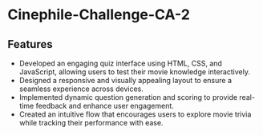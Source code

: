 # Cinephile-Challenge-CA-2
## Features
- Developed an engaging quiz interface using HTML, CSS, and JavaScript, allowing users to test their movie knowledge interactively.
- Designed a responsive and visually appealing layout to ensure a seamless experience across devices.
- Implemented dynamic question generation and scoring to provide real-time feedback and enhance user engagement.
- Created an intuitive flow that encourages users to explore movie trivia while tracking their performance with ease.
